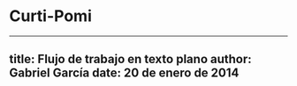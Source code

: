 # Curti-Pomi

---
title: Flujo de trabajo en texto plano
author: Gabriel García
date: 20 de enero de 2014
---
